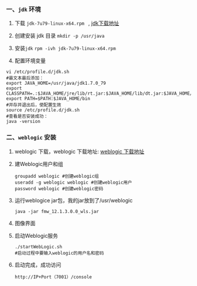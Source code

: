 ### 一、`jdk` 环境

1. 下载 `jdk-7u79-linux-x64.rpm ` , [jdk下载地址](http://www.oracle.com/technetwork/java/javase/downloads/jdk8-downloads-2133151.html)
2. 创建安装 jdk 目录
	`mkdir -p /usr/java`
3. 安装`jdk`
	`rpm -ivh jdk-7u79-linux-x64.rpm`

4. 配置环境变量

```
vi /etc/profile.d/jdk.sh
#最文本最后添加：
export JAVA_HOME=/usr/java/jdk1.7.0_79
export CLASSPATH=.:$JAVA_HOME/jre/lib/rt.jar:$JAVA_HOME/lib/dt.jar:$JAVA_HOME/lib/tools.jar
export PATH=$PATH:$JAVA_HOME/bin
#并存并退出后，使配置生效
source /etc/profile.d/jdk.sh
#查看是否安装成功：
java -version
```

### 二、`weblogic` 安装

1. weblogic 下载，weblogic 下载地址: [weblogic 下载地址](http://www.oracle.com/technetwork/middleware/weblogic/downloads/index.html)

2. 建Weblogic用户和组
	```
	groupadd weblogic #创建weblogic组
	useradd -g weblogic weblogic #创建weblogic用户
	password weblogic #创建weblogic密码
	```
3. 运行weblogice jar包，我的jar放到了/usr/weblogic
    
    ```
    java -jar fmw_12.1.3.0.0_wls.jar
    ```

4. 图像界面
5. 启动Weblogic服务
    ```
    ./startWebLogic.sh
    #启动过程中要输入weblogic的用户名和密码
    ```
6. 启动完成，成功访问

    `http://IP+Port（7001）/console`